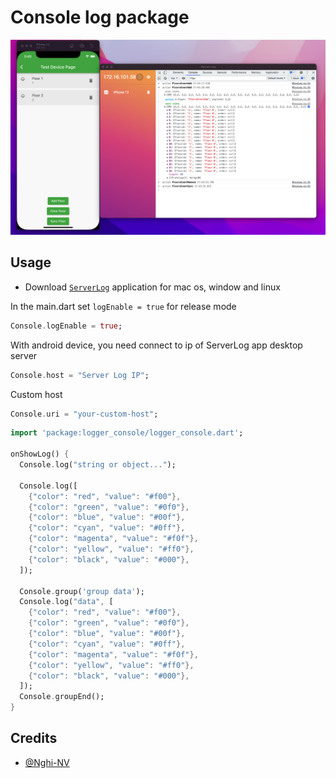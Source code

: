 # Console log package

![](https://github.com/Nghi-NV/logger-console/blob/main/assets/example.png)

## Usage

- Download [`ServerLog`](https://drive.google.com/drive/folders/1h3qreStLaesHTFkgwHRKaMZFrt88Cx-Y?usp=sharing) application for mac os, window and linux

In the main.dart set `logEnable = true` for release mode 
```dart
Console.logEnable = true;
```

With android device, you need connect to ip of ServerLog app desktop server
```dart
Console.host = "Server Log IP";
```

Custom host
```dart
Console.uri = "your-custom-host";
```

```dart
import 'package:logger_console/logger_console.dart';
  
onShowLog() {
  Console.log("string or object...");

  Console.log([
    {"color": "red", "value": "#f00"},
    {"color": "green", "value": "#0f0"},
    {"color": "blue", "value": "#00f"},
    {"color": "cyan", "value": "#0ff"},
    {"color": "magenta", "value": "#f0f"},
    {"color": "yellow", "value": "#ff0"},
    {"color": "black", "value": "#000"},
  ]);

  Console.group('group data');
  Console.log("data", [
    {"color": "red", "value": "#f00"},
    {"color": "green", "value": "#0f0"},
    {"color": "blue", "value": "#00f"},
    {"color": "cyan", "value": "#0ff"},
    {"color": "magenta", "value": "#f0f"},
    {"color": "yellow", "value": "#ff0"},
    {"color": "black", "value": "#000"},
  ]);
  Console.groupEnd();
}
```

## Credits

- [@Nghi-NV](https://github.com/Nghi-NV)